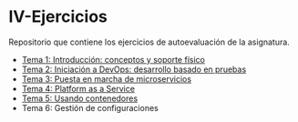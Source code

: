 # IV-Ejercicios
Repositorio que contiene los ejercicios de autoevaluación de la asignatura.

* [Tema 1: Introducción: conceptos y soporte físico](tema1.md)
* [Tema 2: Iniciación a DevOps: desarrollo basado en pruebas](tema2.md)
* [Tema 3: Puesta en marcha de microservicios](tema3.md)
* [Tema 4: Platform as a Service](tema4.md)
* [Tema 5: Usando contenedores](tema5.md)
* Tema 6: Gestión de configuraciones